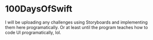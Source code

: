 # 100DaysOfSwift
I will be uploading any challenges using Storyboards and implementing them here programatically.
Or at least until the program teaches how to code UI programatically, lol. 
